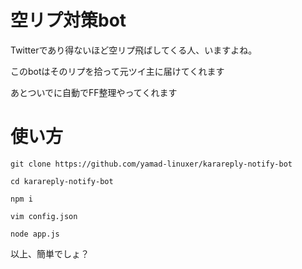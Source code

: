 # 空リプ対策bot

Twitterであり得ないほど空リプ飛ばしてくる人、いますよね。

このbotはそのリプを拾って元ツイ主に届けてくれます

あとついでに自動でFF整理やってくれます

# 使い方

```
git clone https://github.com/yamad-linuxer/karareply-notify-bot

cd karareply-notify-bot

npm i

vim config.json

node app.js
```

以上、簡単でしょ？
